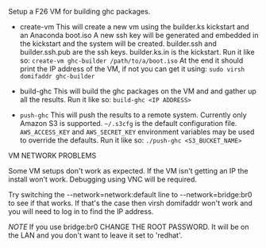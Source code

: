 Setup a F26 VM for building ghc packages.

 * create-vm
   This will create a new vm using the builder.ks kickstart and an Anaconda boot.iso
   A new ssh key will be generated and embedded in the kickstart and the system will be created.
   builder.ssh and builder.ssh.pub are the ssh keys. builder.ks.in is the kickstart.
   Run it like so: `create-vm ghc-builder /path/to/a/boot.iso`
   At the end it should print the IP address of the VM, if not you can get it using:
   `sudo virsh domifaddr ghc-builder`

 * build-ghc
   This will build the ghc packages on the VM and and gather up all the results.
   Run it like so: `build-ghc <IP ADDRESS>`

 * `push-ghc`
   This will push the results to a remote system. Currently only Amazon S3 is supported.
   `~/.s3cfg` is the default configuration file. `AWS_ACCESS_KEY` and `AWS_SECRET_KEY`
   environment variables may be used to override the defaults.
   Run it like so: `./push-ghc <S3_BUCKET_NAME>`


VM NETWORK PROBLEMS

Some VM setups don't work as expected. If the VM isn't getting an IP the install won't
work. Debugging using VNC will be required.

Try switching the --network=network:default line to --network=bridge:br0 to see if
that works. If that's the case then virsh domifaddr won't work and you will need to
log in to find the IP address.

*NOTE* If you use bridge:br0 CHANGE THE ROOT PASSWORD. It will be on the LAN and you
don't want to leave it set to 'redhat'.

